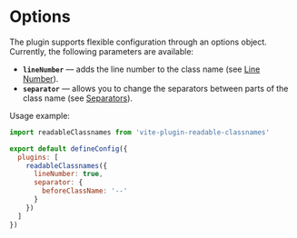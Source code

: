 # Options

The plugin supports flexible configuration through an options object.
Currently, the following parameters are available:

- **`lineNumber`** — adds the line number to the class name (see [Line Number](./line-number.md)).
- **`separator`** — allows you to change the separators between parts of the class name (see [Separators](./separator.md)).

Usage example:

```js
import readableClassnames from 'vite-plugin-readable-classnames'

export default defineConfig({
  plugins: [
    readableClassnames({
      lineNumber: true,
      separator: {
        beforeClassName: '--'
      }
    })
  ]
})
```